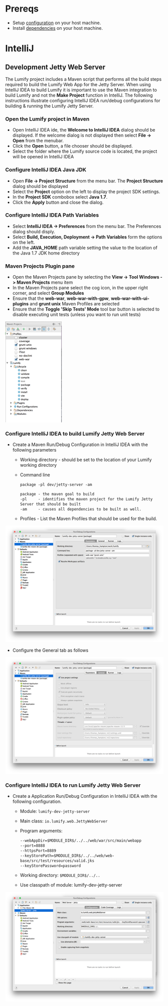 
# Prereqs

* Setup [configuration](configuration.md) on your host machine.
* Install [dependencies](dependencies.md) on your host machine.

# IntelliJ

## Development Jetty Web Server
The Lumify project includes a Maven script that performs all the build steps required to build the Lumify Web App for
the Jetty Server. When using IntelliJ IDEA to build Lumify it is important to use the Maven integration to build Lumify
and not the **Make Project** function in IntelliJ.  The following instructions illustrate configuring IntelliJ IDEA
run/debug configurations for building & running the Lumify Jetty Server.

### Open the Lumify project in Maven
* Open IntelliJ IDEA ide, the **Welcome to IntelliJ IDEA** dialog should be displayed.  If the welcome dialog is not displayed then select **File -> Open** from the menubar.
* Click the **Open** button, a file chooser should be displayed.
* Select the folder where the Lumify source code is located, the project will be opened in IntelliJ IDEA

### Configure IntelliJ IDEA Java JDK
* Open **File -> Project Structure** from the menu bar.  The **Project Structure** dialog should be displayed
* Select the **Project** option on the left to display the project SDK settings.
* In the **Project SDK** combobox select **Java 1.7**.
* Click the **Apply** button and close the dialog.

### Configure IntelliJ IDEA Path Variables
* Select **IntelliJ IDEA -> Preferences** from the menu bar.  The Preferences dialog should disply.
* Select **Build, Execution, Deployment -> Path Variables** form the options on the left.
* Add the **JAVA_HOME** path variable setting the value to the location of the Java 1.7 JDK home directory 

### Maven Projects Plugin pane
* Open the Maven Projects pane by selecting the **View -> Tool Windows -> Maven Projects** menu item
* In the Maven Projects pane select the cog icon, in the upper right corner, and select **Group Modules**
* Ensure that the **web-war**, **web-war-with-gpw**, **web-war-with-ui-plugins** and **grunt unix** Maven Profiles are selected
* Ensure that the **Toggle 'Skip Tests' Mode** tool bar button is selected to disable executing unit tests (unless you want to run unit tests)

![Maven Projects Configuration](img/intillij-mvn-projects-config.png)


### Configure IntelliJ IDEA to build Lumify Jetty Web Server
* Create a Maven Run/Debug Configuration in IntelliJ IDEA with the following parameters
	* Working directory - should be set to the location of your Lumify working directory
	* Command line
		```
		package -pl dev/jetty-server -am
		```
		
		```
		package - the maven goal to build
		-pl     - identifies the maven project for the Lumify Jetty Server that should be built
		-am     - causes all dependencies to be built as well.
		```
		
	* Profiles - List the Maven Profiles that should be used for the build.

![Jetty Web Server Build Configuration](img/intellij-jetty-server-mvn-config-1.png)

* Configure the General tab as follows

![Jetty Web Server Build Configuration](img/intellij-jetty-server-mvn-config-2.png)

### Configure IntelliJ IDEA to run Lumify Jetty Web Server
* Create a Application Run/Debug Configuration in IntelliJ IDEA with the following configuration.
	* Module: `lumify-dev-jetty-server`
	* Main class: `io.lumify.web.JettyWebServer`
	* Program arguments:
		
		```	
		--webAppDir=$MODULE_DIR$/../../web/war/src/main/webapp
		--port=8888
		--httpsPort=8889
		--keyStorePath=$MODULE_DIR$/../../web/web-base/src/test/resources/valid.jks
		--keyStorePassword=password
		```

	* Working directory: `$MODULE_DIR$/../..`
	* Use classpath of module: lumify-dev-jetty-server

![Jetty Web Server Run Configuration](img/intellij-jetty-server-run-config.png)
